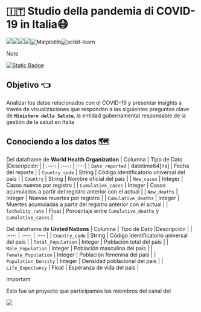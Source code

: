 # 🇮🇹 Studio della pandemia di COVID-19 in Italia😷

![](https://img.shields.io/badge/python-3.10+-sucess?style=for-the-badge&logo=python)![](https://img.shields.io/badge/Jupyter-F37626.svg?&style=for-the-badge&logo=Jupyter&logoColor=white)![](https://img.shields.io/badge/Numpy-777BB4?style=for-the-badge&logo=numpy&logoColor=white)![](https://img.shields.io/badge/Pandas-2C2D72?style=for-the-badge&logo=pandas&logoColor=white)![Matplotlib](https://img.shields.io/badge/Matplotlib-%23ffffff.svg?style=for-the-badge&logo=Matplotlib&logoColor=black)![scikit-learn](https://img.shields.io/badge/scikit--learn-%23F7931E.svg?style=for-the-badge&logo=scikit-learn&logoColor=white)

> [!NOTE]
> [![Static Badge](https://img.shields.io/badge/build-Analisis_COVID_19-brightgreen?logo=deepnote&label=Presentación%20ejecutiva%20en%20deepnote.com&color=%23AFEEEE&style=for-the-badge)](https://deepnote.com/@lucel-dasilva/Analisis-COVID-19-56551004-f932-4da5-b5ad-7bb31d32774e)

## Objetivo 👈
Analizar los datos relacionados con el COVID-19 y presentar insights a través de visualizaciones que respondan a las siguientes preguntas clave de __`Ministero della Salute`__, la entidad gubernamental responsable de la gestión de la salud en Italia


## Conociendo a los datos 🗺️

Del dataframe de __World Health Organization__
| Columna | Tipo de Dato |Descripción | 
| :---: | :---: | :---| 
| `Date_reported` | datetime64[ns] | Fecha del reporte |
| `Country_code` | String | Código identificatorio universal del país |
| `Country` | String | Nombre oficial del país |
| `New_cases` | Integer | Casos nuevos por registro |
| `Cumulative_cases` | Integer | Casos acumulados a partir del registro anterior con el actual |
| `New_deaths` | Integer | Nuevas muertes por registro |
| `Cumulative_deaths` | Integer | Muertes acumuladas a partir del registro anterior con el actual |
| `lethality_rate` | Float | Porcentaje entre `Cumulative_deaths` y `Cumulative_cases` |

Del dataframe de __United Nations__
| Columna | Tipo de Dato |Descripción | 
| :---: | :---: | :--- | 
| `Country_code` | String | Código identificatorio universal del país |
| `Total_Population` | Integer | Población total del país |
| `Male_Population` | Integer | Población masculina del país |
| `Female_Population` | Integer | Población femenina del país |
| `Population_Density` | Integer | Densidad poblacional del país |
| `Life_Expectancy` | Float | Esperanza de vida del país |


> [!IMPORTANT]
> Esto fue un proyecto que participamos los miembros del canal del
> 
>[![](https://img.shields.io/youtube/channel/subscribers/UCuerQOTskuNkddcT738357g?style=for-the-badge&logo=youtube&label=ElProfeAlejo)](https://www.youtube.com/@ElProfeAlejo)


